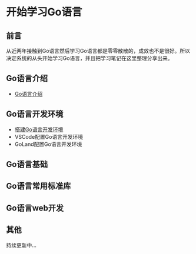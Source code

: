 # 开始学习Go语言

## 前言
从近两年接触到Go语言然后学习Go语言都是零零散散的，成效也不是很好。所以决定系统的从头开始学习Go语言，并且把学习笔记在这里整理分享出来。

## Go语言介绍
- [Go语言介绍](./go-language-introduction.md)

## Go语言开发环境
- [搭建Go语言开发环境](./go-language-development-environment.md)
- VSCode配置Go语言开发环境
- GoLand配置Go语言开发环境

## Go语言基础

## Go语言常用标准库

## Go语言web开发

## 其他

持续更新中…
